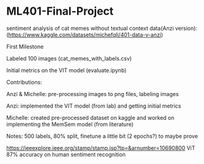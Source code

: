 # ML401-Final-Project
sentiment analysis of cat memes without textual context 
data(Anzi version): (https://www.kaggle.com/datasets/michefqli/401-data-v-anzi)

First Milestone 

  Labeled 100 images (cat_memes_with_labels.csv)   
  
  Initial metrics on the VIT model (evaluate.ipynb)
  
  Contributions:
  
   Anzi & Michelle: pre-processing images to png files, labeling images 
   
   Anzi: implemented the VIT model (from lab) and getting initial metrics 
   
   Michelle: created pre-processed dataset on kaggle and worked on implementing the MemSem model (from literature) 


Notes:
   500 labels, 80% split, finetune a little bit (2 epochs?) to maybe prove 

  https://ieeexplore.ieee.org/stamp/stamp.jsp?tp=&arnumber=10690800
  ViT 87% accuracy on human sentiment recognition
    

